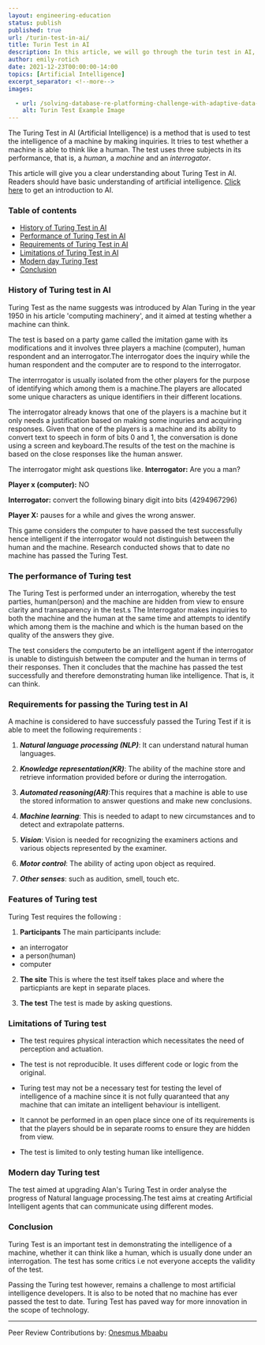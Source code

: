 ```yaml
---
layout: engineering-education
status: publish
published: true
url: /turin-test-in-ai/
title: Turin Test in AI
description: In this article, we will go through the turin test in AI, which is a technique for testing the intelligence of machines. We will look at fundamental aspects such as the history, performance, requirements, features, and limitations of the test. 
author: emily-rotich
date: 2021-12-23T00:00:00-14:00
topics: [Artificial Intelligence]
excerpt_separator: <!--more-->
images:

  - url: /solving-database-re-platforming-challenge-with-adaptive-data-virtualization/hero.png
    alt: Turin Test Example Image
---
```

The Turing Test in AI (Artificial Intelligence) is a method that is used to test the intelligence of a machine by making inquiries. It tries to test whether a machine is able to think like a human. The test uses three subjects in its performance, that is, a *human*, a  *machine* and an *interrogator*.
<!--more-->
This article will give you a clear understanding about Turing Test in AI. Readers should have basic understanding of artificial intelligence. [Click here](https://materiaalit.github.io/intro-to-ai/) to get an introduction to AI.

### Table of contents
- [History of Turing Test in AI](#history-of-turing-test-in-ai)
- [Performance  of Turing Test in AI](#performance-of-turing-test-in-ai)
- [Requirements of Turing Test in AI](#requirements-of-turing-test-in-ai)
- [Limitations of Turing Test in AI](#limitations-of-turing-test-in-ai)
- [Modern day Turing Test](#modern-day-turing-test)
- [Conclusion](#conclusion)

### History of Turing test in AI
Turing Test as the name suggests  was introduced by Alan Turing in the year 1950 in his article 'computing machinery',  and it aimed at testing whether a machine can think.

The test is based on a party game called the imitation game with its modifications and it involves three players a machine (computer), human respondent and an  interrogator.The interrogator does the inquiry  while the human respondent  and the computer are to respond to the interrogator. 

The interrrogator is usually isolated from the other players for the purpose of identifying which among them is a machine.The players are allocated some unique characters as unique identifiers in their different locations.

The interrogator already knows that one of the players is a machine but it only needs a justification based on making some inquries and acquiring responses.
Given that one of the players is a machine and its ability to convert text to speech in form of bits  0 and 1, the conversation is done using a screen and keyboard.The results of the test on the machine is based on the close responses like the human answer.

The interrogator might ask questions like.
**Interrogator:** Are you a man?

**Player x (computer):** NO 

**Interrogator:** convert the following binary digit  into bits (4294967296)

**Player X:** pauses for a while and gives the wrong answer.

This game considers the computer to have passed the test successfully hence intelligent if the interrogator would not distinguish between the human and the machine.
Research conducted shows that to date no machine has passed the Turing Test.

### The performance of Turing test 
The Turing Test is performed under an interrogation, whereby the test parties, human(person) and the machine are hidden from view to ensure clarity and transaparency in the test.s The Interrogator makes inquiries to both the machine and the human at the same time and attempts to identify which among them  is the machine and which is the human  based on the quality of the answers they give.

The test  considers the computerto be an intelligent agent if the interrogator is unable to distinguish between the computer  and the human in terms of their responses.  Then it concludes that  the machine has passed the test successfully and therefore demonstrating human like intelligence. That is, it can think. 

### Requirements for passing the Turing test in AI 
A machine is considered to have successfuly passed the Turing Test if it is able to meet the following requirements :
 1. ***Natural language processing (NLP)***: It can understand natural human languages.

 2. ***Knowledge representation(KR)***: The ability of the machine store and retrieve information provided before or during the interrogation.

 3. ***Automated reasoning(AR)***:This requires that a machine is able to use the stored information to answer questions and make new conclusions.
 
 4. ***Machine learning***: This is needed to adapt to new circumstances and to detect and extrapolate patterns.

 5. ***Vision***: Vision is needed for  recognizing  the examiners actions and various objects represented by the examiner.

 6. ***Motor control***: The ability of  acting upon object as required.

 7. ***Other senses***: such as audition, smell, touch etc.

### Features of Turing test
Turing Test requires the following : 

1. **Participants**
The main participants include:
- an interrogator 
- a person(human)
- computer

2. **The site**
This is where the test itself takes place and  where the particpiants are kept in separate places.
 
3. **The test** 
The test is made by asking questions.  

### Limitations of Turing test 
- The test  requires physical interaction which necessitates the need of perception and actuation.

- The test is not reproducible. It uses different code or logic from the original.

- Turing test may not be a necessary test for testing the level of intelligence of a machine since it is not fully quaranteed that any machine that can imitate an intelligent behaviour is intelligent.

- It cannot be performed in an open place since one of its requirements is that the players should be in separate rooms to ensure they are hidden from view.

- The test is limited to only testing human like intelligence.

### Modern day Turing test 
The test aimed at upgrading Alan's Turing Test in order analyse the progress of Natural language processing.The test aims at creating Artificial Intelligent agents that can communicate using different modes. 

### Conclusion
Turing Test is an  important test in demonstrating the  intelligence of a machine,  whether it can think like a human, which is usually done  under an interrogation. 
The test has some critics i.e not everyone accepts the validity of the test.

Passing the Turing test however,  remains a challenge to most artificial intelligence developers. It is also to be noted that no machine has ever passed the test to date. Turing Test has paved way  for more innovation in the scope of technology. 

---
Peer Review Contributions by: [Onesmus Mbaabu](/engineering-education/authors/onesmus-mbaabu/)
